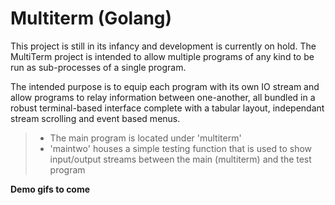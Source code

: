 # Multiterm (Golang)
This project is still in its infancy and development is currently on hold.
The MultiTerm project is intended to allow multiple programs of any kind to be run as sub-processes of a
single program.

The intended purpose is to equip each program with its own IO stream and allow programs to relay information between one-another, all bundled in a robust terminal-based interface complete with a tabular layout, independant stream
scrolling and event based menus.

>* The main program is located under 'multiterm'<br>
>* 'maintwo' houses a simple testing function that is used to show input/output streams between the main (multiterm) and the test program

__Demo gifs to come__
